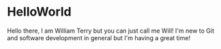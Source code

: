 # HelloWorld
Hello there, I am William Terry but you can just call me Will!
I'm new to Git and software development in general but I'm having a great time!
